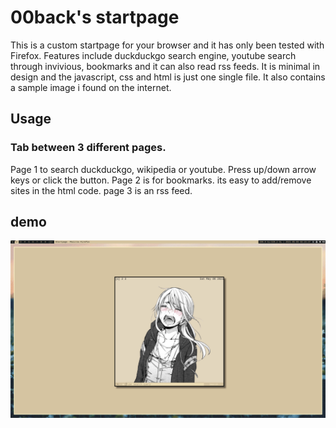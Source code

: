 # 00back's startpage
This is a custom startpage for your browser and it has only been tested with 
Firefox. Features include duckduckgo search engine, youtube search through invivious, bookmarks and it can also read rss 
feeds. It is minimal in design and the javascript, css and html is just one 
single file. It also contains a sample image i found on the internet.

## Usage
### Tab between 3 different pages.
Page 1 to search duckduckgo, wikipedia or youtube. Press up/down arrow keys or click the button.
Page 2 is for bookmarks. its easy to add/remove sites in the html code.
page 3 is an rss feed.

## demo
![alt text](https://github.com/00back/startpage/blob/main/demo/demo.gif?raw=true)
